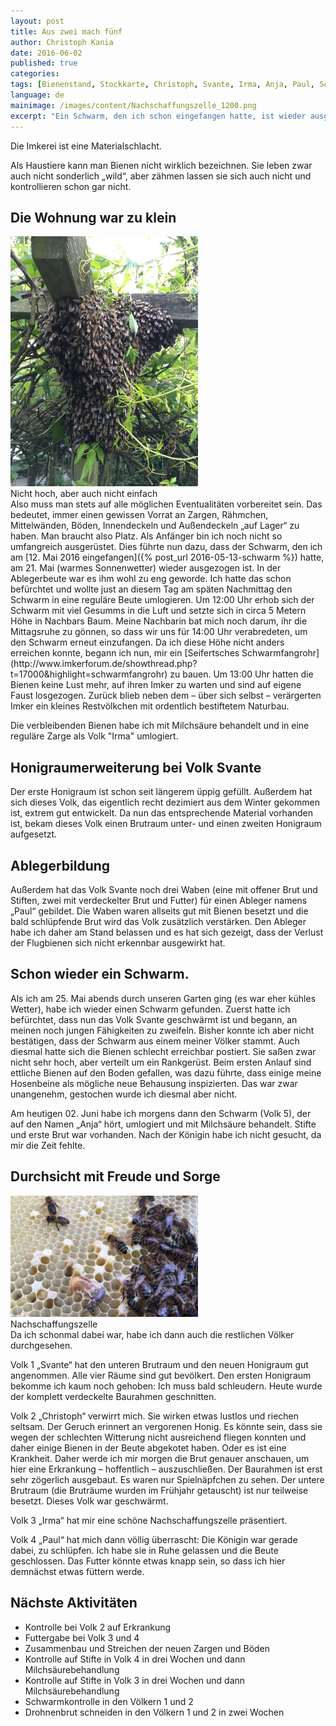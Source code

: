 ```yaml
---
layout: post
title: Aus zwei mach fünf
author: Christoph Kania
date: 2016-06-02
published: true
categories:
tags: [Bienenstand, Stockkarte, Christoph, Svante, Irma, Anja, Paul, Schwarm, Ableger]
language: de
mainimage: /images/content/Nachschaffungszelle_1200.png
excerpt: "Ein Schwarm, den ich schon eingefangen hatte, ist wieder ausgezogen. Dafür gedeiht ein Ableger prächtig."
---
```


Die Imkerei ist eine Materialschlacht.

Als Haustiere kann man Bienen nicht wirklich bezeichnen. Sie leben zwar auch nicht sonderlich „wild“, aber zähmen lassen sie sich auch nicht und kontrollieren schon gar nicht.

## Die Wohnung war zu klein

<div class="imageleft" style="max-width:300px;"><img class="img-responsive img-rounded" src="/images/content/SchwarmPergola_600.png" alt="Schwarm" />Nicht hoch, aber auch nicht einfach</div>
Also muss man stets auf alle möglichen Eventualitäten vorbereitet sein. Das bedeutet, immer einen gewissen Vorrat an Zargen, Rähmchen, Mittelwänden, Böden, Innendeckeln und Außendeckeln „auf Lager“ zu haben. Man braucht also Platz. Als Anfänger bin ich noch nicht so umfangreich ausgerüstet. Dies führte nun dazu, dass der Schwarm, den ich am [12. Mai 2016 eingefangen]({% post_url 2016-05-13-schwarm %}) hatte, am 21. Mai (warmes Sonnenwetter) wieder ausgezogen ist. In der Ablegerbeute war es ihm wohl zu eng geworde. Ich hatte das schon befürchtet und wollte just an diesem Tag am späten Nachmittag den Schwarm in eine reguläre Beute umlogieren. Um 12:00 Uhr erhob sich der Schwarm mit viel Gesumms in die Luft und setzte sich in circa 5 Metern Höhe in Nachbars Baum. Meine Nachbarin bat mich noch darum, ihr die Mittagsruhe zu gönnen, so dass wir uns für 14:00 Uhr verabredeten, um den Schwarm erneut einzufangen. Da ich diese Höhe nicht anders erreichen konnte, begann ich nun, mir ein [Seifertsches Schwarmfangrohr](http://www.imkerforum.de/showthread.php?t=17000&highlight=schwarmfangrohr) zu bauen. Um 13:00 Uhr hatten die Bienen keine Lust mehr, auf ihren Imker zu warten und sind auf eigene Faust losgezogen. Zurück blieb neben dem – über sich selbst – verärgerten Imker ein kleines Restvölkchen mit ordentlich bestiftetem Naturbau.

Die verbleibenden Bienen habe ich mit Milchsäure behandelt und in eine reguläre Zarge als Volk "Irma" umlogiert.

## Honigraumerweiterung bei Volk Svante

Der erste Honigraum ist schon seit längerem üppig gefüllt. Außerdem hat sich dieses Volk, das eigentlich recht dezimiert aus dem Winter gekommen ist, extrem gut entwickelt. Da nun das entsprechende Material vorhanden ist, bekam dieses Volk einen Brutraum unter- und einen zweiten Honigraum aufgesetzt.

## Ablegerbildung

Außerdem hat das Volk Svante noch drei Waben (eine mit offener Brut und Stiften, zwei mit verdeckelter Brut und Futter) für einen Ableger namens „Paul“ gebildet. Die Waben waren allseits gut mit Bienen besetzt und die bald schlüpfende Brut wird das Volk zusätzlich verstärken. Den Ableger habe ich daher am Stand belassen und es hat sich gezeigt, dass der Verlust der Flugbienen sich nicht erkennbar ausgewirkt hat.

## Schon wieder ein Schwarm.

Als ich am 25. Mai abends durch unseren Garten ging (es war eher kühles Wetter), habe ich wieder einen Schwarm gefunden. Zuerst hatte ich befürchtet, dass nun das Volk Svante geschwärmt ist und begann, an meinen noch jungen Fähigkeiten zu zweifeln. Bisher konnte ich aber nicht bestätigen, dass der Schwarm aus einem meiner Völker stammt. Auch diesmal hatte sich die Bienen schlecht erreichbar postiert. Sie saßen zwar nicht sehr hoch, aber verteilt um ein Rankgerüst. Beim ersten Anlauf sind ettliche Bienen auf den Boden gefallen, was dazu führte, dass einige meine Hosenbeine als mögliche neue Behausung inspizierten. Das war zwar unangenehm, gestochen wurde ich diesmal aber nicht.

Am heutigen 02. Juni habe ich morgens dann den Schwarm (Volk 5), der auf den Namen „Anja“ hört, umlogiert und mit Milchsäure behandelt. Stifte und erste Brut war vorhanden. Nach der Königin habe ich nicht gesucht, da mir die Zeit fehlte.

## Durchsicht mit Freude und Sorge

<div class="imageright" style="max-width:300px;"><img class="img-responsive img-rounded" src="/images/content/Nachschaffungszelle_600.png" alt="Nachschaffungszelle" />Nachschaffungszelle</div>
Da ich schonmal dabei war, habe ich dann auch die restlichen Völker durchgesehen.

Volk 1 „Svante“ hat den unteren Brutraum und den neuen Honigraum gut angenommen. Alle vier Räume sind gut bevölkert. Den ersten Honigraum bekomme ich kaum noch gehoben: Ich muss bald schleudern. Heute wurde der komplett verdeckelte Baurahmen geschnitten.

Volk 2 „Christoph“ verwirrt mich. Sie wirken etwas lustlos und riechen seltsam. Der Geruch erinnert an vergorenen Honig. Es könnte sein, dass sie wegen der schlechten Witterung nicht ausreichend fliegen konnten und daher einige Bienen in der Beute abgekotet haben. Oder es ist eine Krankheit. Daher werde ich mir morgen die Brut genauer anschauen, um hier eine Erkrankung – hoffentlich – auszuschließen. Der Baurahmen ist erst sehr zögerlich ausgebaut. Es waren nur Spielnäpfchen zu sehen. Der untere Brutraum (die Bruträume wurden im Frühjahr getauscht) ist nur teilweise besetzt. Dieses Volk war geschwärmt.

Volk 3 „Irma“ hat mir eine schöne Nachschaffungszelle präsentiert.

Volk 4 „Paul“ hat mich dann völlig überrascht: Die Königin war gerade dabei, zu schlüpfen. Ich habe sie in Ruhe gelassen und die Beute geschlossen. Das Futter könnte etwas knapp sein, so dass ich hier demnächst etwas füttern werde.

## Nächste Aktivitäten

* Kontrolle bei Volk 2 auf Erkrankung
* Futtergabe bei Volk 3 und 4
* Zusammenbau und Streichen der neuen Zargen und Böden
* Kontrolle auf Stifte in Volk 4 in drei Wochen und dann Milchsäurebehandlung
* Kontrolle auf Stifte in Volk 3 in drei Wochen und dann Milchsäurebehandlung
* Schwarmkontrolle in den Völkern 1 und 2
* Drohnenbrut schneiden in den Völkern 1 und 2 in zwei Wochen